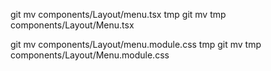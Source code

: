 
git mv components/Layout/menu.tsx tmp
git mv tmp components/Layout/Menu.tsx

git mv components/Layout/menu.module.css tmp
git mv tmp components/Layout/Menu.module.css